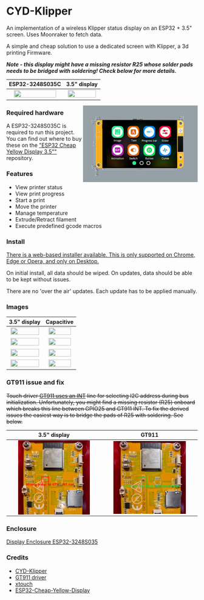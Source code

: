 # CYD-Klipper
An implementation of a wireless Klipper status display on an ESP32 + 3.5" screen. Uses Moonraker to fetch data.

A simple and cheap solution to use a dedicated screen with Klipper, a 3d printing Firmware.

***Note - this display might have a missing resistor R25 whose solder pads needs to be bridged with soldering! Check below for more details.***

ESP32-3248S035C            |  3.5" display
:-------------------------:|:-------------------------:
<a href="url"><img src="images/20240121_124444.jpg" align="center" height=90% width=90% ></a>|<a href="url"><img src="images/20240121_124612.jpg" align="center" height=95% width=95%></a>
<p href="url"><img src="images/Dimensions-ESP32-3248S035.jpg" align="right" height=60% width=60% ></p>

### Required hardware

A ESP32-3248S035C is required to run this project. You can find out where to buy these on the ["ESP32 Cheap Yellow Display 3.5""](https://s.click.aliexpress.com/e/_DFOFokz) repository.

### Features
- View printer status
- View print progress
- Start a print
- Move the printer
- Manage temperature
- Extrude/Retract filament
- Execute predefined gcode macros

### Install

[There is a web-based installer available. This is only supported on Chrome, Edge or Opera, and only on Desktop.](https://OperatorB.github.io/CYD-Klipper/)

On initial install, all data should be wiped. On updates, data should be able to be kept without issues.

There are no 'over the air' updates. Each update has to be applied manually.

### Images
3.5" display               |  Capacitive
:-------------------------:|:-------------------------:
<a href="url"><img src="images/20240121_124822.jpg" align="center" height=95% width=95% ></a>|<a href="url"><img src="images/20240121_124828.jpg" align="center" height=90% width=90% ></a>
<a href="url"><img src="images/20240121_124833.jpg" align="center" height=95% width=95% ></a>|<a href="url"><img src="images/20240121_124837.jpg" align="center" height=90% width=90% ></a>
<a href="url"><img src="images/20240121_124842.jpg" align="center" height=95% width=95% ></a>|<a href="url"><img src="images/20240121_124848.jpg" align="center" height=90% width=90% ></a>
<a href="url"><img src="images/20240121_124854.jpg" align="center" height=95% width=95% ></a>|<a href="url"><img src="images/20240121_125012.jpg" align="center" height=90% width=90% ></a>

### GT911 issue and fix
~~Touch driver [GT911 uses an INT](https://github.com/TAMCTec/gt911-arduino/issues/7) line for selecting I2C address during bus initialization. Unfortunately,
you might find a missing resistor (R25) onboard which breaks this line between GPIO25 and GT911 INT.
To fix the derived issues the easiest way is to bridge the pads of R25 with soldering. See below.~~


3.5" display               |  GT911
:-------------------------:|:-------------------------:
<a href="url"><img src="images/R25missing.jpg" align="center" height=80% width=80% ></a>|<a href="url"><img src="images/R25bridged.jpg" align="center" height=80% width=80% ></a>

### Enclosure

[Display Enclosure ESP32-3248S035](https://cults3d.com/:1482031)

### Credits
- [CYD-Klipper](https://github.com/suchmememanyskill/CYD-Klipper)
- [GT911 driver](https://github.com/TAMCTec/gt911-arduino)
- [xtouch](https://github.com/xperiments-in/xtouch)
- [ESP32-Cheap-Yellow-Display](https://github.com/witnessmenow/ESP32-Cheap-Yellow-Display)
